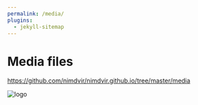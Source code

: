 ```yaml
---
permalink: /media/
plugins:
  - jekyll-sitemap
---
```


# Media files 
https://github.com/nimdvir/nimdvir.github.io/tree/master/media

![logo](https://nimdvir.github.io/media/nim-dvir-Logo-black2.png)
      
